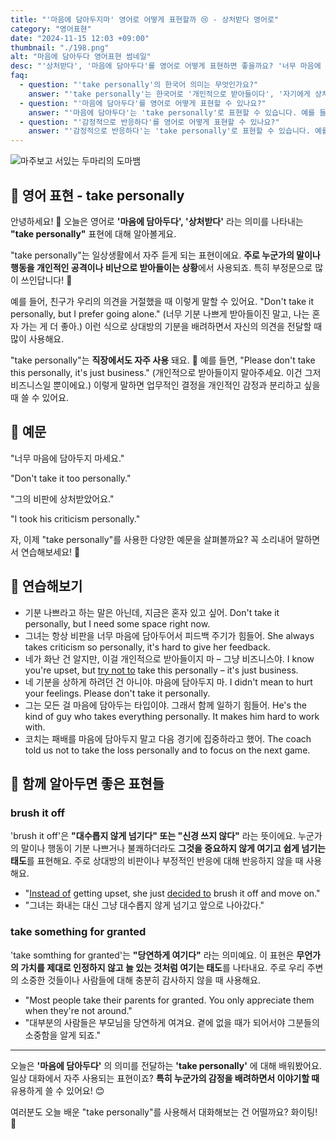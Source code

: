 ```yaml
---
title: "'마음에 담아두지마' 영어로 어떻게 표현할까 😢 - 상처받다 영어로"
category: "영어표현"
date: "2024-11-15 12:03 +09:00"
thumbnail: "./198.png"
alt: "마음에 담아두다 영어표현 썸네일"
desc: "'상처받다', '마음에 담아두다'를 영어로 어떻게 표현하면 좋을까요? '너무 마음에 담아두지 마세요.', '그의 비판에 상처받았어요.' 등을 영어로 표현하는 법을 배워봅시다. 다양한 예문을 통해서 연습하고 본인의 표현으로 만들어 보세요."
faq:
  - question: "'take personally'의 한국어 의미는 무엇인가요?"
    answer: "'take personally'는 한국어로 '개인적으로 받아들이다', '자기에게 상처로 느끼다', '감정적으로 반응하다' 등으로 번역될 수 있습니다."
  - question: "'마음에 담아두다'를 영어로 어떻게 표현할 수 있나요?"
    answer: "'마음에 담아두다'는 'take personally'로 표현할 수 있습니다. 예를 들어, '그의 비판을 너무 마음에 담아두지마'는 'Don't take his criticism too personally'로 말할 수 있습니다."
  - question: "'감정적으로 반응하다'를 영어로 어떻게 표현할 수 있나요?"
    answer: "'감정적으로 반응하다'는 'take personally'로 표현할 수 있습니다. 예를 들어, '그녀의 농담에 감정적으로 반응했어'는 'I took her joke personally'로 말할 수 있습니다."
---
```


![마주보고 서있는 두마리의 도마뱀](./198-1.jpg)

## 🌟 영어 표현 - take personally

안녕하세요! 👋 오늘은 영어로 **'마음에 담아두다', '상처받다'** 라는 의미를 나타내는 **"take personally"** 표현에 대해 알아볼게요.

"take personally"는 일상생활에서 자주 듣게 되는 표현이에요. **주로 누군가의 말이나 행동을 개인적인 공격이나 비난으로 받아들이는 상황**에서 사용되죠. 특히 부정문으로 많이 쓰인답니다! 🤔

예를 들어, 친구가 우리의 의견을 거절했을 때 이렇게 말할 수 있어요. "Don't take it personally, but I prefer going alone." (너무 기분 나쁘게 받아들이진 말고, 나는 혼자 가는 게 더 좋아.) 이런 식으로 상대방의 기분을 배려하면서 자신의 의견을 전달할 때 많이 사용해요.

"take personally"는 **직장에서도 자주 사용** 돼요. 🏢 예를 들면, "Please don't take this personally, it's just business." (개인적으로 받아들이지 말아주세요. 이건 그저 비즈니스일 뿐이에요.) 이렇게 말하면 업무적인 결정을 개인적인 감정과 분리하고 싶을 때 쓸 수 있어요.

## 📖 예문

"너무 마음에 담아두지 마세요."

"Don't take it too personally."

"그의 비판에 상처받았어요."

"I took his criticism personally."

자, 이제 "take personally"를 사용한 다양한 예문을 살펴볼까요? 꼭 소리내어 말하면서 연습해보세요! 🚀

## 💬 연습해보기

<ul data-interactive-list>
  <li data-interactive-item>
    <span data-toggler>기분 나쁘라고 하는 말은 아닌데, 지금은 혼자 있고 싶어.</span>
    <span data-answer>Don't take it personally, but I need some space right now.</span>
  </li>
  <li data-interactive-item>
    <span data-toggler>그녀는 항상 비판을 너무 마음에 담아두어서 피드백 주기가 힘들어.</span>
    <span data-answer>She always takes criticism so personally, it's hard to give her feedback.</span>
  </li>
  <li data-interactive-item>
    <span data-toggler>네가 화난 건 알지만, 이걸 개인적으로 받아들이지 마 – 그냥 비즈니스야.</span>
    <span data-answer>I know you're upset, but <a href="/blog/in-english/117.try-to/">try not to</a> take this personally – it's just business.</span>
  </li>
  <li data-interactive-item>
    <span data-toggler>네 기분을 상하게 하려던 건 아니야. 마음에 담아두지 마.</span>
    <span data-answer>I didn't mean to hurt your feelings. Please don't take it personally.</span>
  </li>
  <li data-interactive-item>
    <span data-toggler>그는 모든 걸 마음에 담아두는 타입이야. 그래서 함께 일하기 힘들어.</span>
    <span data-answer>He's the kind of guy who takes everything personally. It makes him hard to work with.</span>
  </li>
  <li data-interactive-item>
    <span data-toggler>코치는 패배를 마음에 담아두지 말고 다음 경기에 집중하라고 했어.</span>
    <span data-answer>The coach told us not to take the loss personally and to focus on the next game.</span>
  </li>
</ul>

## 🤝 함께 알아두면 좋은 표현들

### brush it off

'brush it off'은 **"대수롭지 않게 넘기다" 또는 "신경 쓰지 않다"** 라는 뜻이에요. 누군가의 말이나 행동이 기분 나쁘거나 불쾌하더라도 **그것을 중요하지 않게 여기고 쉽게 넘기는 태도**를 표현해요. 주로 상대방의 비판이나 부정적인 반응에 대해 반응하지 않을 때 사용해요.

- "[Instead of](/blog/in-english/169.instead-of/) getting upset, she just [decided to](/blog/in-english/062.decide-to/) brush it off and move on."
- "그녀는 화내는 대신 그냥 대수롭지 않게 넘기고 앞으로 나아갔다."

### take something for granted

'take somthing for granted'는 **"당연하게 여기다"** 라는 의미예요. 이 표현은 **무언가의 가치를 제대로 인정하지 않고 늘 있는 것처럼 여기는 태도**를 나타내요. 주로 우리 주변의 소중한 것들이나 사람들에 대해 충분히 감사하지 않을 때 사용해요.

- "Most people take their parents for granted. You only appreciate them when they're not around."
- "대부분의 사람들은 부모님을 당연하게 여겨요. 곁에 없을 때가 되어서야 그분들의 소중함을 알게 되죠."

---

오늘은 **'마음에 담아두다'** 의 의미를 전달하는 **'take personally'** 에 대해 배워봤어요. 일상 대화에서 자주 사용되는 표현이죠? **특히 누군가의 감정을 배려하면서 이야기할 때** 유용하게 쓸 수 있어요! 😊

여러분도 오늘 배운 "take personally"를 사용해서 대화해보는 건 어떨까요? 화이팅! 💪
